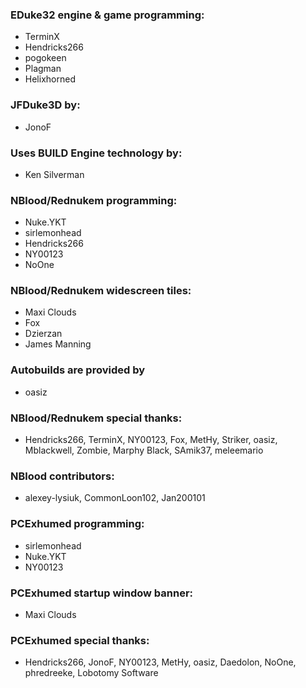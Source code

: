 ### EDuke32 engine & game programming:
  * TerminX
  * Hendricks266
  * pogokeen
  * Plagman
  * Helixhorned

### JFDuke3D by:
  * JonoF

### Uses BUILD Engine technology by:
  * Ken Silverman

### NBlood/Rednukem programming:
  * Nuke.YKT
  * sirlemonhead
  * Hendricks266
  * NY00123
  * NoOne

### NBlood/Rednukem widescreen tiles:
  * Maxi Clouds
  * Fox
  * Dzierzan
  * James Manning
  
### Autobuilds are provided by
  * oasiz

### NBlood/Rednukem special thanks:
  * Hendricks266, TerminX, NY00123, Fox, MetHy, Striker, oasiz, Mblackwell, Zombie, Marphy Black, SAmik37, meleemario

### NBlood contributors:
  * alexey-lysiuk, CommonLoon102, Jan200101

### PCExhumed programming:
  * sirlemonhead
  * Nuke.YKT
  * NY00123

### PCExhumed startup window banner:
  * Maxi Clouds

### PCExhumed special thanks:
  * Hendricks266, JonoF, NY00123, MetHy, oasiz, Daedolon, NoOne, phredreeke, Lobotomy Software
